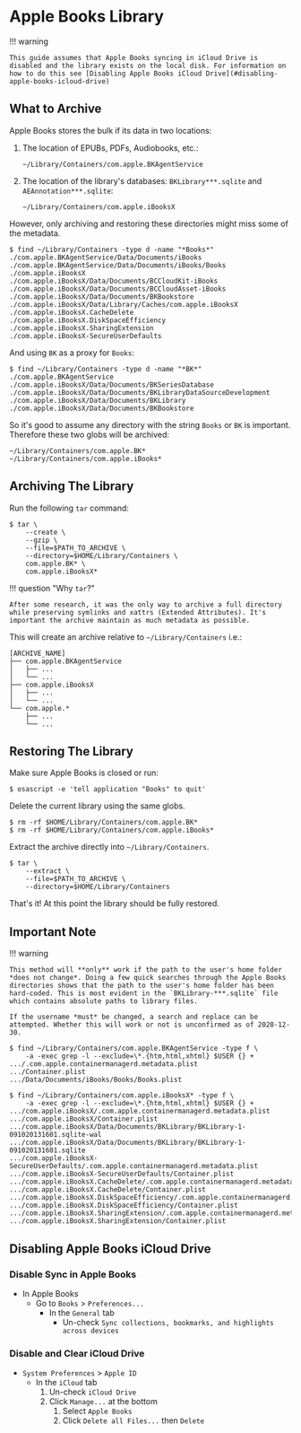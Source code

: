 # Apple Books Library

!!! warning

    This guide assumes that Apple Books syncing in iCloud Drive is disabled and the library exists on the local disk. For information on how to do this see [Disabling Apple Books iCloud Drive](#disabling-apple-books-icloud-drive)

## What to Archive

Apple Books stores the bulk if its data in two locations:

1. The location of EPUBs, PDFs, Audiobooks, etc.:

    ```shell
    ~/Library/Containers/com.apple.BKAgentService
    ```

2. The location of the library's databases: `BKLibrary***.sqlite` and `AEAnnotation***.sqlite`:

    ```shell
    ~/Library/Containers/com.apple.iBooksX
    ```

However, only archiving and restoring these directories might miss some of the metadata.

```console
$ find ~/Library/Containers -type d -name "*Books*"
./com.apple.BKAgentService/Data/Documents/iBooks
./com.apple.BKAgentService/Data/Documents/iBooks/Books
./com.apple.iBooksX
./com.apple.iBooksX/Data/Documents/BCCloudKit-iBooks
./com.apple.iBooksX/Data/Documents/BCCloudAsset-iBooks
./com.apple.iBooksX/Data/Documents/BKBookstore
./com.apple.iBooksX/Data/Library/Caches/com.apple.iBooksX
./com.apple.iBooksX.CacheDelete
./com.apple.iBooksX.DiskSpaceEfficiency
./com.apple.iBooksX.SharingExtension
./com.apple.iBooksX-SecureUserDefaults
```

And using `BK` as a proxy for `Books`:

```console
$ find ~/Library/Containers -type d -name "*BK*"
./com.apple.BKAgentService
./com.apple.iBooksX/Data/Documents/BKSeriesDatabase
./com.apple.iBooksX/Data/Documents/BKLibraryDataSourceDevelopment
./com.apple.iBooksX/Data/Documents/BKLibrary
./com.apple.iBooksX/Data/Documents/BKBookstore
```

So it's good to assume any directory with the string `Books` or `BK` is important. Therefore these two globs will be archived:

```plaintext
~/Library/Containers/com.apple.BK*
~/Library/Containers/com.apple.iBooks*
```

## Archiving The Library

Run the following `tar` command:

```console
$ tar \
    --create \
    --gzip \
    --file=$PATH_TO_ARCHIVE \
    --directory=$HOME/Library/Containers \
    com.apple.BK* \
    com.apple.iBooksX*
```

!!! question "Why `tar`?"

    After some research, it was the only way to archive a full directory while preserving symlinks and xattrs (Extended Attributes). It's important the archive maintain as much metadata as possible.

This will create an archive relative to `~/Library/Containers` i.e.:

```plaintext
[ARCHIVE_NAME]
├── com.apple.BKAgentService
│   ├── ...
│   └── ...
├── com.apple.iBooksX
│   ├── ...
│   └── ...
└── com.apple.*
    ├── ...
    └── ...
```

## Restoring The Library

Make sure Apple Books is closed or run:

```console
$ osascript -e 'tell application "Books" to quit'
```

Delete the current library using the same globs.

```console
$ rm -rf $HOME/Library/Containers/com.apple.BK*
$ rm -rf $HOME/Library/Containers/com.apple.iBooks*
```

Extract the archive directly into `~/Library/Containers`.

```console
$ tar \
    --extract \
    --file=$PATH_TO_ARCHIVE \
    --directory=$HOME/Library/Containers
```

That's it! At this point the library should be fully restored.

## Important Note

!!! warning

    This method will **only** work if the path to the user's home folder *does not change*. Doing a few quick searches through the Apple Books directories shows that the path to the user's home folder has been hard-coded. This is most evident in the `BKLibrary-***.sqlite` file which contains absolute paths to library files.
    
    If the username *must* be changed, a search and replace can be attempted. Whether this will work or not is unconfirmed as of 2020-12-30.

```console
$ find ~/Library/Containers/com.apple.BKAgentService -type f \
    -a -exec grep -l --exclude=\*.{htm,html,xhtml} $USER {} +
.../.com.apple.containermanagerd.metadata.plist
.../Container.plist
.../Data/Documents/iBooks/Books/Books.plist
```

```console
$ find ~/Library/Containers/com.apple.iBooksX* -type f \
    -a -exec grep -l --exclude=\*.{htm,html,xhtml} $USER {} +
.../com.apple.iBooksX/.com.apple.containermanagerd.metadata.plist
.../com.apple.iBooksX/Container.plist
.../com.apple.iBooksX/Data/Documents/BKLibrary/BKLibrary-1-091020131601.sqlite-wal
.../com.apple.iBooksX/Data/Documents/BKLibrary/BKLibrary-1-091020131601.sqlite
.../com.apple.iBooksX-SecureUserDefaults/.com.apple.containermanagerd.metadata.plist
.../com.apple.iBooksX-SecureUserDefaults/Container.plist
.../com.apple.iBooksX.CacheDelete/.com.apple.containermanagerd.metadata.plist
.../com.apple.iBooksX.CacheDelete/Container.plist
.../com.apple.iBooksX.DiskSpaceEfficiency/.com.apple.containermanagerd.metadata.plist
.../com.apple.iBooksX.DiskSpaceEfficiency/Container.plist
.../com.apple.iBooksX.SharingExtension/.com.apple.containermanagerd.metadata.plist
.../com.apple.iBooksX.SharingExtension/Container.plist
```

## Disabling Apple Books iCloud Drive

### Disable Sync in Apple Books

- In Apple Books
    - Go to `Books` > `Preferences...`
        - In the `General` tab
            - Un-check `Sync collections, bookmarks, and highlights across devices`

### Disable and Clear iCloud Drive

- `System Preferences` > `Apple ID`
    - In the `iCloud` tab
         1. Un-check `iCloud Drive`
         2. Click `Manage...` at the bottom
            1. Select `Apple Books`
            2. Click `Delete all Files...` then `Delete`
